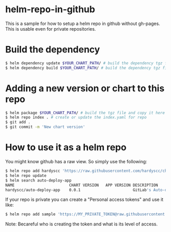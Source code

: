 # helm-repo-in-github

This is a sample for how to setup a helm repo in github without gh-pages. This is usable even for private repositories.

# Build the dependency

```bash
$ helm dependency update $YOUR_CHART_PATH/ # build the dependency tgz file
$ helm dependency build $YOUR_CHART_PATH/ # build the dependency tgz file
```

# Adding a new version or chart to this repo

```bash
$ helm package $YOUR_CHART_PATH/ # build the tgz file and copy it here
$ helm repo index . # create or update the index.yaml for repo
$ git add .
$ git commit -m 'New chart version'
```

# How to use it as a helm repo

You might know github has a raw view. So simply use the following:

```bash
$ helm repo add hardyscc 'https://raw.githubusercontent.com/hardyscc/charts/master/'
$ helm repo update
$ helm search auto-deploy-app
NAME                    	CHART VERSION	APP VERSION	DESCRIPTION
hardyscc/auto-deploy-app	0.0.1        	           	GitLab's Auto-deploy Helm Chart (arm32v7)
```

If your repo is private you can create a "Personal access tokens" and use it like:

```bash
$ helm repo add sample 'https://MY_PRIVATE_TOKEN@raw.githubusercontent.com/hardyscc/charts/master/'
```

Note: Becareful who is creating the token and what is its level of access.
